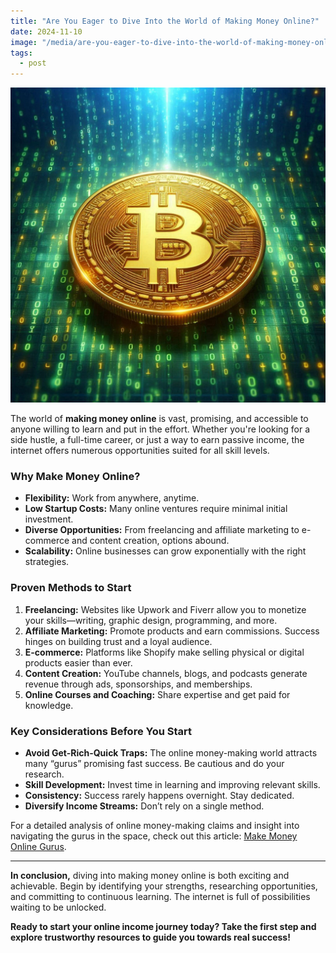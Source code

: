 ```yaml
---
title: "Are You Eager to Dive Into the World of Making Money Online?"
date: 2024-11-10
image: "/media/are-you-eager-to-dive-into-the-world-of-making-money-online.jpg"
tags:
  - post
---
```


![Are You Eager to Dive Into the World of Making Money Online?](/media/are-you-eager-to-dive-into-the-world-of-making-money-online.jpg)

The world of **making money online** is vast, promising, and accessible to anyone willing to learn and put in the effort. Whether you're looking for a side hustle, a full-time career, or just a way to earn passive income, the internet offers numerous opportunities suited for all skill levels.

### Why Make Money Online?

- **Flexibility:** Work from anywhere, anytime.
- **Low Startup Costs:** Many online ventures require minimal initial investment.
- **Diverse Opportunities:** From freelancing and affiliate marketing to e-commerce and content creation, options abound.
- **Scalability:** Online businesses can grow exponentially with the right strategies.

### Proven Methods to Start

1. **Freelancing:** Websites like Upwork and Fiverr allow you to monetize your skills—writing, graphic design, programming, and more.
2. **Affiliate Marketing:** Promote products and earn commissions. Success hinges on building trust and a loyal audience.
3. **E-commerce:** Platforms like Shopify make selling physical or digital products easier than ever.
4. **Content Creation:** YouTube channels, blogs, and podcasts generate revenue through ads, sponsorships, and memberships.
5. **Online Courses and Coaching:** Share expertise and get paid for knowledge.

### Key Considerations Before You Start

- **Avoid Get-Rich-Quick Traps:** The online money-making world attracts many “gurus” promising fast success. Be cautious and do your research.
- **Skill Development:** Invest time in learning and improving relevant skills.
- **Consistency:** Success rarely happens overnight. Stay dedicated.
- **Diversify Income Streams:** Don’t rely on a single method.

For a detailed analysis of online money-making claims and insight into navigating the gurus in the space, check out this article: [Make Money Online Gurus](https://supertotallyawesome.com/posts/make-money-online-gurus/).

---

**In conclusion,** diving into making money online is both exciting and achievable. Begin by identifying your strengths, researching opportunities, and committing to continuous learning. The internet is full of possibilities waiting to be unlocked.

**Ready to start your online income journey today? Take the first step and explore trustworthy resources to guide you towards real success!**
